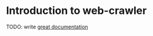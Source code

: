 # Introduction to web-crawler

TODO: write [great documentation](http://jacobian.org/writing/what-to-write/)
